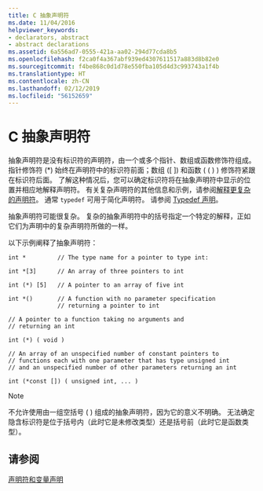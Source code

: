 ```yaml
---
title: C 抽象声明符
ms.date: 11/04/2016
helpviewer_keywords:
- declarators, abstract
- abstract declarations
ms.assetid: 6a556ad7-0555-421a-aa02-294d77cda8b5
ms.openlocfilehash: f2ca0f4a367abf939ed4307611517a883d8b82e0
ms.sourcegitcommit: f4be868c0d1d78e550fba105d4d3c993743a1f4b
ms.translationtype: HT
ms.contentlocale: zh-CN
ms.lasthandoff: 02/12/2019
ms.locfileid: "56152659"
---
```

# <a name="c-abstract-declarators"></a>C 抽象声明符

抽象声明符是没有标识符的声明符，由一个或多个指针、数组或函数修饰符组成。 指针修饰符 (\*) 始终在声明符中的标识符前面；数组 ([ ]) 和函数 ( ( ) ) 修饰符紧跟在标识符后面。 了解这种情况后，您可以确定标识符将在抽象声明符中显示的位置并相应地解释声明符。 有关复杂声明符的其他信息和示例，请参阅[解释更复杂的声明符](../c-language/interpreting-more-complex-declarators.md)。 通常 `typedef` 可用于简化声明符。 请参阅 [Typedef 声明](../c-language/typedef-declarations.md)。

抽象声明符可能很复杂。 复杂的抽象声明符中的括号指定一个特定的解释，正如它们为声明中的复杂声明符所做的一样。

以下示例阐释了抽象声明符：

```
int *         // The type name for a pointer to type int:

int *[3]      // An array of three pointers to int

int (*) [5]   // A pointer to an array of five int

int *()       // A function with no parameter specification
              // returning a pointer to int

// A pointer to a function taking no arguments and
// returning an int

int (*) ( void )

// An array of an unspecified number of constant pointers to
// functions each with one parameter that has type unsigned int
// and an unspecified number of other parameters returning an int

int (*const []) ( unsigned int, ... )
```

> [!NOTE]
>  不允许使用由一组空括号 ( ) 组成的抽象声明符，因为它的意义不明确。 无法确定隐含标识符是位于括号内（此时它是未修改类型）还是括号前（此时它是函数类型）。

## <a name="see-also"></a>请参阅

[声明符和变量声明](../c-language/declarators-and-variable-declarations.md)

